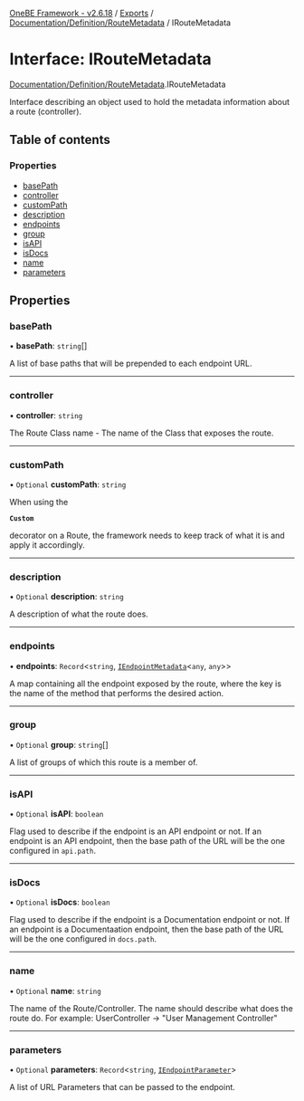 [OneBE Framework - v2.6.18](../README.md) / [Exports](../modules.md) / [Documentation/Definition/RouteMetadata](../modules/Documentation_Definition_RouteMetadata.md) / IRouteMetadata

# Interface: IRouteMetadata

[Documentation/Definition/RouteMetadata](../modules/Documentation_Definition_RouteMetadata.md).IRouteMetadata

Interface describing an object used to hold the metadata information
about a route (controller).

## Table of contents

### Properties

- [basePath](Documentation_Definition_RouteMetadata.IRouteMetadata.md#basepath)
- [controller](Documentation_Definition_RouteMetadata.IRouteMetadata.md#controller)
- [customPath](Documentation_Definition_RouteMetadata.IRouteMetadata.md#custompath)
- [description](Documentation_Definition_RouteMetadata.IRouteMetadata.md#description)
- [endpoints](Documentation_Definition_RouteMetadata.IRouteMetadata.md#endpoints)
- [group](Documentation_Definition_RouteMetadata.IRouteMetadata.md#group)
- [isAPI](Documentation_Definition_RouteMetadata.IRouteMetadata.md#isapi)
- [isDocs](Documentation_Definition_RouteMetadata.IRouteMetadata.md#isdocs)
- [name](Documentation_Definition_RouteMetadata.IRouteMetadata.md#name)
- [parameters](Documentation_Definition_RouteMetadata.IRouteMetadata.md#parameters)

## Properties

### basePath

• **basePath**: `string`[]

A list of base paths that will be prepended to each endpoint URL.

___

### controller

• **controller**: `string`

The Route Class name - The name of the Class that exposes the route.

___

### customPath

• `Optional` **customPath**: `string`

When using the

**`Custom`**

decorator on a Route, the framework needs to keep
track of what it is and apply it accordingly.

___

### description

• `Optional` **description**: `string`

A description of what the route does.

___

### endpoints

• **endpoints**: `Record`<`string`, [`IEndpointMetadata`](Documentation_Definition_RouteMetadata.IEndpointMetadata.md)<`any`, `any`\>\>

A map containing all the endpoint exposed by the route, where the key is
the name of the method that performs the desired action.

___

### group

• `Optional` **group**: `string`[]

A list of groups of which this route is a member of.

___

### isAPI

• `Optional` **isAPI**: `boolean`

Flag used to describe if the endpoint is an API endpoint or not.
If an endpoint is an API endpoint, then the base path of the URL
will be the one configured in `api.path`.

___

### isDocs

• `Optional` **isDocs**: `boolean`

Flag used to describe if the endpoint is a Documentation endpoint or not.
If an endpoint is a Documentaation endpoint, then the base path of the URL
will be the one configured in `docs.path`.

___

### name

• `Optional` **name**: `string`

The name of the Route/Controller. The name should describe what does
the route do. For example: UserController -> "User Management Controller"

___

### parameters

• `Optional` **parameters**: `Record`<`string`, [`IEndpointParameter`](Documentation_Definition_RouteMetadata.IEndpointParameter.md)\>

A list of URL Parameters that can be passed to the endpoint.
